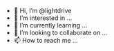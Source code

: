 - 👋 Hi, I’m @lightdrive
- 👀 I’m interested in ...
- 🌱 I’m currently learning ...
- 💞️ I’m looking to collaborate on ...
- 📫 How to reach me ...

<!---
lightdrive/lightdrive is a ✨ special ✨ repository because its `README.md` (this file) appears on your GitHub profile.
You can click the Preview link to take a look at your changes.
--->
